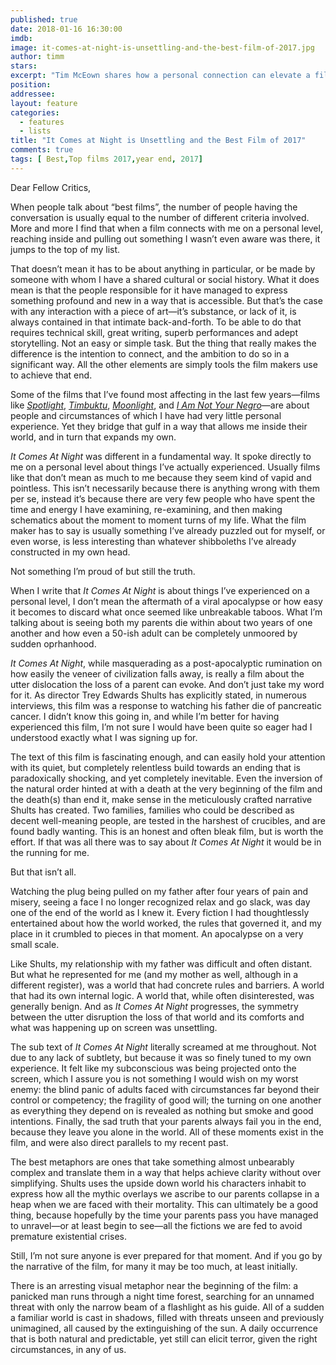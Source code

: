 ```yaml
---
published: true
date: 2018-01-16 16:30:00
imdb: 
image: it-comes-at-night-is-unsettling-and-the-best-film-of-2017.jpg
author: timm 
stars: 
excerpt: "Tim McEown shares how a personal connection can elevate a film to the very top."
position: 
addressee: 
layout: feature
categories: 
  - features
  - lists
title: "It Comes at Night is Unsettling and the Best Film of 2017"
comments: true
tags: [ Best,Top films 2017,year end, 2017]
---
```

Dear Fellow Critics,

When people talk about “best films”, the number of people having the conversation is usually equal to the number of different criteria involved. More and more I find that when a film connects with me on a personal level, reaching inside and pulling out something I wasn’t even aware was there, it jumps to the top of my list.

That doesn’t mean it has to be about anything in particular, or be made by someone with whom I have a shared cultural or social history. What it does mean is that the people responsible for it have managed to express something profound and new in a way that is accessible. But that’s the case with any interaction with a piece of art—it’s substance, or lack of it, is always contained in that intimate back-and-forth. To be able to do that requires technical skill, great writing, superb performances and adept storytelling. Not an easy or simple task. But the thing that really makes the difference is the intention to connect, and the ambition to do so in a significant way. All the other elements are simply tools the film makers use to achieve that end.

Some of the films that I’ve found most affecting in the last few years—films like [_Spotlight_](http://www.dearcastandcrew.com/content/2015/11/13/spotlight.html), [_Timbuktu_](http://www.dearcastandcrew.com/content/2015/2/20/timbuktu.html), [_Moonlight_](http://www.dearcastandcrew.com/content/2015/11/13/spotlight.html), and [_I Am Not Your Negro_](http://www.dearcastandcrew.com/content/2017/2/28/i-am-not-your-negro.html)—are about people and circumstances of which I have had very little personal experience. Yet they bridge that gulf in a way that allows me inside their world, and in turn that expands my own.

_It Comes At Night_ was different in a fundamental way. It spoke directly to me on a personal level about things I’ve actually experienced. Usually films like that don’t mean as much to me because they seem kind of vapid and pointless. This isn’t necessarily because there is anything wrong with them per se, instead it’s because there are very few people who have spent the time and energy I have examining, re-examining, and then making schematics about the moment to moment turns of my life. What the film maker has to say is usually something I’ve already puzzled out for myself, or even worse, is less interesting than whatever shibboleths I’ve already constructed in my own head.

Not something I’m proud of but still the truth.

When I write that _It Comes At Night_ is about things I’ve experienced on a personal level, I don’t mean the aftermath of a viral apocalypse or how easy it becomes to discard what once seemed like unbreakable taboos. What I’m talking about is seeing both my parents die within about two years of one another and how even a 50-ish adult can be completely unmoored by sudden oprhanhood.

_It Comes At Night_, while masquerading as a post-apocalyptic rumination on how easily the veneer of civilization falls away, is really a film about the utter dislocation the loss of a parent can evoke. And don’t just take my word for it. As director Trey Edwards Shults has explicitly stated, in numerous interviews, this film was a response to watching his father die of pancreatic cancer. I didn’t know this going in, and while I’m better for having experienced this film, I’m not sure I would have been quite so eager had I understood exactly what I was signing up for.

The text of this film is fascinating enough, and can easily hold your attention with its quiet, but completely relentless build towards an ending that is paradoxically shocking, and yet completely inevitable. Even the inversion of the natural order hinted at with a death at the very beginning of the film and the death(s) than end it, make sense in the meticulously crafted narrative Shults has created. Two families, families who could be described as decent well-meaning people, are tested in the harshest of crucibles, and are found badly wanting. This is an honest and often bleak film, but is worth the effort. If that was all there was to say about _It Comes At Night_ it would be in the running for me.

But that isn’t all.

Watching  the plug being pulled on my father after four years of pain and misery, seeing a face I no longer recognized relax and go slack, was day one of the end of the world as I knew it. Every fiction I had thoughtlessly entertained about how the world worked, the rules that governed it, and my place in it crumbled to pieces in that moment. An apocalypse on a very small scale.

Like Shults, my relationship with my father was difficult and often distant. But what he represented for me (and my mother as well, although in a different register), was a world that had concrete rules and barriers. A world that had its own internal logic. A world that, while often disinterested, was generally benign. And as _It Comes At Night_ progresses, the symmetry between the utter disruption the loss of that world and its comforts and what was happening up on screen was unsettling.

The sub text of _It Comes At Night_ literally screamed at me throughout. Not due to any lack of subtlety, but because it was so finely tuned to my own experience. It felt like my subconscious was being projected onto the screen, which I assure you is not something I would wish on my worst enemy: the blind panic of adults faced with circumstances far beyond their control or competency; the fragility of good will; the turning on one another as everything they depend on is revealed as nothing but smoke and good intentions. Finally, the sad truth that your parents always fail you in the end, because they leave you alone in the world. All of these moments exist in the film, and were also direct parallels to my recent past.

The best metaphors are ones that take something almost unbearably complex and translate them in a way that helps achieve clarity without over simplifying. Shults uses the upside down world his characters inhabit to express how all the mythic overlays we ascribe to our parents collapse in a heap when we are faced with their mortality. This can ultimately be a good thing, because hopefully by the time your parents pass you have managed to unravel—or at least begin to see—all the fictions we are fed to avoid premature existential crises.

Still, I’m not sure anyone is ever prepared for that moment. And if you go by the narrative of the film, for many it may be too much, at least initially.

There is an arresting visual metaphor near the beginning of the film: a panicked man runs through a night time forest, searching for an unnamed threat with only the narrow beam of a flashlight as his guide. All of a sudden a familiar world is cast in shadows, filled with threats unseen and previously unimagined, all caused by the extinguishing of the sun. A daily occurrence that is both natural and predictable, yet still can elicit terror, given the right circumstances, in any of us.